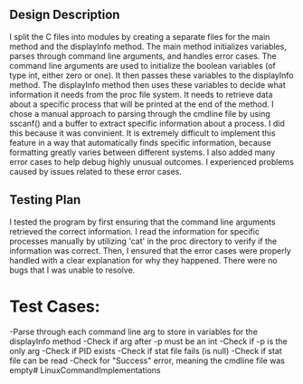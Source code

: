 ## Design Description

I split the C files into modules by creating a separate files for the main method and the displayInfo method. The 
main method initializes variables, parses through command line arguments, and handles error cases. The command line 
arguments are used to initialize the boolean variables (of type int, either zero or one). It then passes these 
variables to the displayInfo method. The displayInfo method then uses these variables to decide what information it 
needs from the proc file system. It needs to retrieve data about a specific process that will be printed at the end 
of the method. I chose a manual approach to parsing through the cmdline file by using sscanf() and a buffer to 
extract specific information about a process. I did this because it was convinient. It is extremely difficult to 
implement this feature in a way that automatically finds specific information, because formatting greatly varies 
between different systems. I also added many error cases to help debug highly unusual outcomes. I experienced 
problems caused by issues related to these error cases.

## Testing Plan

I tested the program by first ensuring that the command line arguments retrieved the correct information. I read 
the information for specific processes manually by utilizing 'cat' in the proc directory to verify if the 
information was correct. Then, I ensured that the error cases were properly handled with a clear explanation for 
why they happened. There were no bugs that I was unable to resolve.

# Test Cases:

-Parse through each command line arg to store in variables for the displayInfo method
-Check if arg after -p must be an int
-Check if -p is the only arg
-Check if PID exists
-Check if stat file fails (is null)
-Check if stat file can be read
-Check for "Success" error, meaning the cmdline file was empty# LinuxCommandImplementations
